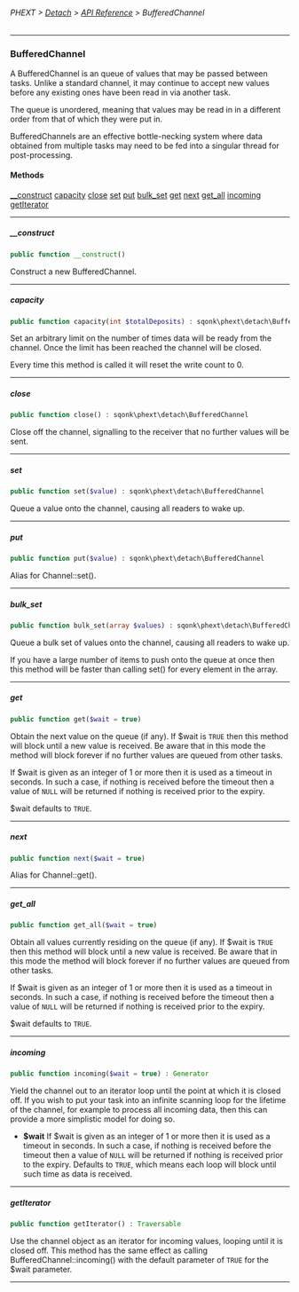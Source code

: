 ###### PHEXT > [Detach](../README.md) > [API Reference](index.md) > BufferedChannel
------
### BufferedChannel
A BufferedChannel is an queue of values that may be passed between tasks. Unlike a standard channel, it may continue to accept new values before any existing ones have been read in via another task.

The queue is unordered, meaning that values may be read in in a different order from that of which they were put in.

BufferedChannels are an effective bottle-necking system where data obtained from multiple tasks may need to be fed into a singular thread for post-processing.
#### Methods
[__construct](#__construct)
[capacity](#capacity)
[close](#close)
[set](#set)
[put](#put)
[bulk_set](#bulk_set)
[get](#get)
[next](#next)
[get_all](#get_all)
[incoming](#incoming)
[getIterator](#getiterator)

------
##### __construct
```php
public function __construct() 
```
Construct a new BufferedChannel.


------
##### capacity
```php
public function capacity(int $totalDeposits) : sqonk\phext\detach\BufferedChannel
```
Set an arbitrary limit on the number of times data will be ready from the channel. Once the limit has been reached the channel will be closed.

Every time this method is called it will reset the write count to 0.


------
##### close
```php
public function close() : sqonk\phext\detach\BufferedChannel
```
Close off the channel, signalling to the receiver that no further values will be sent.


------
##### set
```php
public function set($value) : sqonk\phext\detach\BufferedChannel
```
Queue a value onto the channel, causing all readers to wake up.


------
##### put
```php
public function put($value) : sqonk\phext\detach\BufferedChannel
```
Alias for Channel::set().


------
##### bulk_set
```php
public function bulk_set(array $values) : sqonk\phext\detach\BufferedChannel
```
Queue a bulk set of values onto the channel, causing all readers to wake up.

If you have a large number of items to push onto the queue at once then this method will be faster than calling set() for every element in the array.


------
##### get
```php
public function get($wait = true) 
```
Obtain the next value on the queue (if any). If $wait is `TRUE` then this method will block until a new value is received. Be aware that in this mode the method will block forever if no further values are queued from other tasks.

If $wait is given as an integer of 1 or more then it is used as a timeout in seconds. In such a case, if nothing is received before the timeout then a value of `NULL` will be returned if nothing is received prior to the expiry.

$wait defaults to `TRUE`.


------
##### next
```php
public function next($wait = true) 
```
Alias for Channel::get().


------
##### get_all
```php
public function get_all($wait = true) 
```
Obtain all values currently residing on the queue (if any). If $wait is `TRUE` then this method will block until a new value is received. Be aware that in this mode the method will block forever if no further values are queued from other tasks.

If $wait is given as an integer of 1 or more then it is used as a timeout in seconds. In such a case, if nothing is received before the timeout then a value of `NULL` will be returned if nothing is received prior to the expiry.

$wait defaults to `TRUE`.


------
##### incoming
```php
public function incoming($wait = true) : Generator
```
Yield the channel out to an iterator loop until the point at which it is closed off. If you wish to put your task into an infinite scanning loop for the lifetime of the channel, for example to process all incoming data, then this can provide a more simplistic model for doing so.

- **$wait** If $wait is given as an integer of 1 or more then it is used as a timeout in seconds. In such a case, if nothing is received before the timeout then a value of `NULL` will be returned if nothing is received prior to the expiry. Defaults to `TRUE`, which means each loop will block until such time as data is received.


------
##### getIterator
```php
public function getIterator() : Traversable
```
Use the channel object as an iterator for incoming values, looping until it is closed off. This method has the same effect as calling BufferedChannel::incoming() with the default parameter of `TRUE` for the $wait parameter.


------

